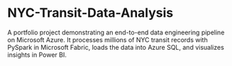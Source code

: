# NYC-Transit-Data-Analysis
A portfolio project demonstrating an end-to-end data engineering pipeline on Microsoft Azure. It processes millions of NYC transit records with PySpark in Microsoft Fabric, loads the data into Azure SQL, and visualizes insights in Power BI.
